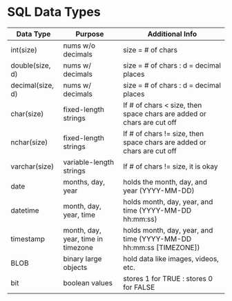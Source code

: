 # SQL Data Types

| Data Type | Purpose | Additional Info |
|-----------|---------|-----------------|
| int(size) | nums w/o decimals | size = # of chars |
| double(size, d) | nums w/ decimals | size = # of chars : d = decimal places |
| decimal(size, d) | nums w/ decimals | size = # of chars : d = decimal places |
| char(size) | fixed-length strings | If # of chars < size, then space chars are added or chars are cut off |
| nchar(size) | fixed-length strings | If # of chars != size, then space chars are added  or chars are cut off |
| varchar(size) | variable-length strings | If # of chars != size, it is okay |
| date | months, day, year | holds the month, day, and year (YYYY-MM-DD) |
| datetime | month, day, year, time | holds month, day, year, and time (YYYY-MM-DD hh:mm:ss) |
| timestamp | month, day, year, time in timezone | holds month, day, year, and time (YYYY-MM-DD hh:mm:ss [TIMEZONE]) |
| BLOB | binary large objects | hold data like images, videos, etc. |
| bit | boolean values | stores 1 for TRUE : stores 0 for FALSE |
